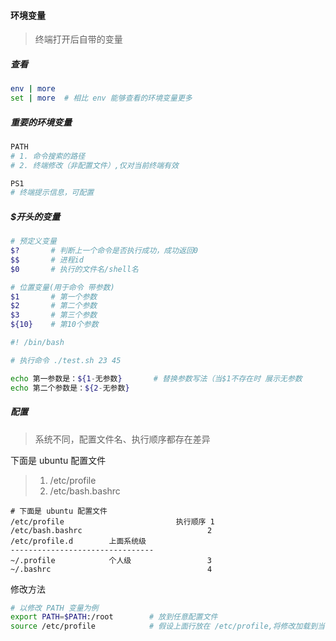 #### 环境变量
> 终端打开后自带的变量

##### 查看
```bash
env | more    
set | more  # 相比 env 能够查看的环境变量更多
```

##### 重要的环境变量
```bash
PATH
# 1. 命令搜索的路径
# 2. 终端修改（非配置文件）,仅对当前终端有效

PS1
# 终端提示信息，可配置
```

##### $开头的变量
```bash
# 预定义变量
$?       # 判断上一个命令是否执行成功，成功返回0
$$       # 进程id
$0       # 执行的文件名/shell名

# 位置变量(用于命令 带参数)
$1       # 第一个参数
$2       # 第二个参数
$3       # 第三个参数
${10}    # 第10个参数
```

```bash
#! /bin/bash

# 执行命令 ./test.sh 23 45

echo 第一参数是：${1-无参数}       # 替换参数写法（当$1不存在时 展示无参数
echo 第二个参数是：${2-无参数}
```

##### 配置
> 系统不同，配置文件名、执行顺序都存在差异

下面是 ubuntu 配置文件
> 1. /etc/profile
> 2. /etc/bash.bashrc
> 

```
# 下面是 ubuntu 配置文件
/etc/profile                         执行顺序 1
/etc/bash.bashrc                            2
/etc/profile.d        上面系统级         
--------------------------------
~/.profile            个人级                 3
~/.bashrc                                   4
```

修改方法
```bash
# 以修改 PATH 变量为例
export PATH=$PATH:/root        # 放到任意配置文件
source /etc/profile            # 假设上面行放在 /etc/profile,将修改加载到当前终端
```




